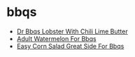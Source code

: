 # bbqs

 * [Dr Bbqs Lobster With Chili Lime Butter](../../index/d/dr-bbqs-lobster-with-chili-lime-butter-243393.json)
 * [Adult Watermelon For Bbqs](../../index/a/adult-watermelon-for-bbqs.json)
 * [Easy Corn Salad   Great Side For Bbqs](../../index/e/easy-corn-salad---great-side-for-bbqs.json)
